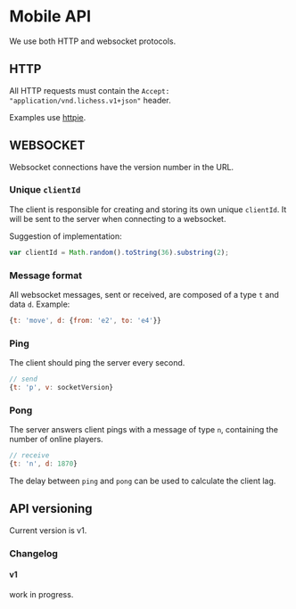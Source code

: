 # Mobile API

We use both HTTP and websocket protocols.

## HTTP

All HTTP requests must contain the `Accept: "application/vnd.lichess.v1+json"` header.

Examples use [httpie](https://github.com/jakubroztocil/httpie).

## WEBSOCKET

Websocket connections have the version number in the URL.

### Unique `clientId`

The client is responsible for creating and storing its own unique `clientId`.
It will be sent to the server when connecting to a websocket.

Suggestion of implementation:

```javascript
var clientId = Math.random().toString(36).substring(2);
```

### Message format

All websocket messages, sent or received, are composed of a type `t` and data `d`. Example:

```javascript
{t: 'move', d: {from: 'e2', to: 'e4'}}
```

### Ping

The client should ping the server every second.

```javascript
// send
{t: 'p', v: socketVersion}
```

### Pong

The server answers client pings with a message of type `n`, containing the number of online players.

```javascript
// receive
{t: 'n', d: 1870}
```

The delay between `ping` and `pong` can be used to calculate the client lag.

## API versioning

Current version is v1.

### Changelog

#### v1

work in progress.
